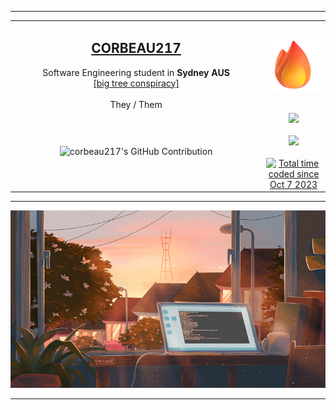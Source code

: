 <p align="center">
  <hr /><!-- ---------------------------- -->
  <table align="center">
    <tr>
      <td width="79%" align="center">
        <h2><b><a href="https://corbeau.site/">CORBEAU217</a></b></h2>
        Software Engineering student in <b>Sydney AUS</b>
        <br />
        <a href="https://en.wikipedia.org/wiki/Kruskal%27s_tree_theorem">[big tree conspiracy]</a>
        <br />
        <br />
        They / Them
      </td>
      <td width="20%">
        <img src="./assets/fire.png" max-height="150"/>
      </td>
    </tr>
    <tr>
      <td align="center">
        <img src="https://github-profile-summary-cards.vercel.app/api/cards/profile-details?username=corbeau217&custom_title=repo%20activity&theme=codeSTACKr" alt="corbeau217's GitHub Contribution" width="80%"/>
      </td>
      <td align="center">
        <img src="https://img.shields.io/badge/VSCode-f05e16?style=for-the-badge&logo=visual%20studio&logoColor=white"/>
        <br>
        <br>
        <img src="https://img.shields.io/badge/macos-ff4500?style=for-the-badge&logo=macos&logoColor=F0F0F0"/>
        <br>
        <br>
        <a href="https://wakatime.com/@corbeau217">
          <img src="https://wakatime.com/badge/user/018b08ae-3eb8-4326-bd58-0017702d0437.svg?style=for-the-badge&color=f05e16&labelColor=f05e16" alt="Total time coded since Oct 7 2023" />
        </a>
      </td>
    </tr>
  </table>
  <hr /><!-- ---------------------------- -->
  <p align="center">
    <img src="./assets/sunrisewindow.gif"/>
  </p>
</p>
<hr /><!-- ---------------------------- -->
